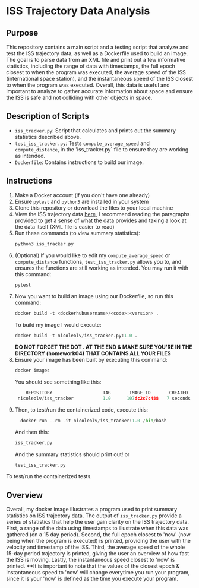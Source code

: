 # ISS Trajectory Data Analysis 

## Purpose
This repository contains a main script and a testing script that analyze and test the ISS trajectory data, as well as a Dockerfile used to build an image. The goal is to parse data from an XML file and print out a few informative statistics, including the range of data with timestamps, the full epoch closest to when the program was executed, the average speed of the ISS (international space station), and the instantaneous speed of the ISS closest to when the program was executed. Overall, this data is useful and important to analyze to gather accurate information about space and ensure the ISS is safe and not colliding with other objects in space, 

## Description of Scripts
* `iss_tracker.py`: Script that calculates and prints out the summary statistics described above.
* `test_iss_tracker.py`: Tests `compute_average_speed` and `compute_distance`, in the 'iss_tracker.py` file to ensure they are working as intended.
* `Dockerfile`: Contains instructions to build our image. 
 
## Instructions 
1. Make a Docker account (if you don't have one already)
2. Ensure `pytest` and `python3` are installed in your system
3. Clone this repository or download the files to your local machine
4.  View the ISS trajectory data [here](https://spotthestation.nasa.gov/trajectory_data.cfm), I recommend reading the paragraphs provided to get a sense of what the data provides and taking a look at the data itself (XML file is easier to read) 
5. Run these commands (to view summary statistics):
   ```python
   python3 iss_tracker.py
   ```
6. (Optional) If you would like to edit my `compute_average_speed` or `compute_distance` functions, `test_iss_tracker.py` allows you to, and ensures the functions are still working as intended. You may run it with this command: 
   ```python
   pytest
   ```
7. Now you want to build an image using our Dockerfile, so run this command:
   ```python
   docker build -t <dockerhubusername>/<code>:<version> . 
   ```
   To build my image I would execute:
   ```python
   docker build -t nicoleolv/iss_tracker.py:1.0 . 
   ```
   **DO NOT FORGET THE DOT . AT THE END & MAKE SURE YOU'RE IN THE DIRECTORY (homework04) THAT CONTAINS ALL YOUR FILES**
8. Ensure your image has been built by executing this command:
   ```python
   docker images
   ```
   You should see something like this:
   ```python
       REPOSITORY                   TAG       IMAGE ID       CREATED          SIZE
    nicoleolv/iss_tracker           1.0      107dc2c7c488   7 seconds ago    449MB
   ```
9. Then, to test/run the containerized code, execute this:
   ```python
     docker run --rm -it nicoleolv/iss_tracker:1.0 /bin/bash
   ```
   And then this:
   ```python
   iss_tracker.py
   ```
   And the summary statistics should print out!
   or
   ```python
   test_iss_tracker.py
   ```
  To test/run the containerized tests.

## Overview
Overall, my docker image illustrates a program used to print summary statistics on ISS trajectory data. The output of `iss_tracker.py` provide a series of statistics that help the user gain clarity on the ISS trajectory data. First, a range of the data using timestamps to illustrate when this data was gathered (on a 15 day period). Second, the full epoch closest to 'now' (now being when the program is executed) is printed, providing the user with the velocity and timestamp of the ISS. Third, the average speed of the whole 15-day period trajectory is printed, giving the user an overview of how fast the ISS is moving. Lastly, the instantaneous speed closest to 'now' is printed. **It is important to note that the values of the closest epoch & instantaneous speed to 'now' will change everytime you run your program, since it is your 'now' is defined as the time you execute your program. 
